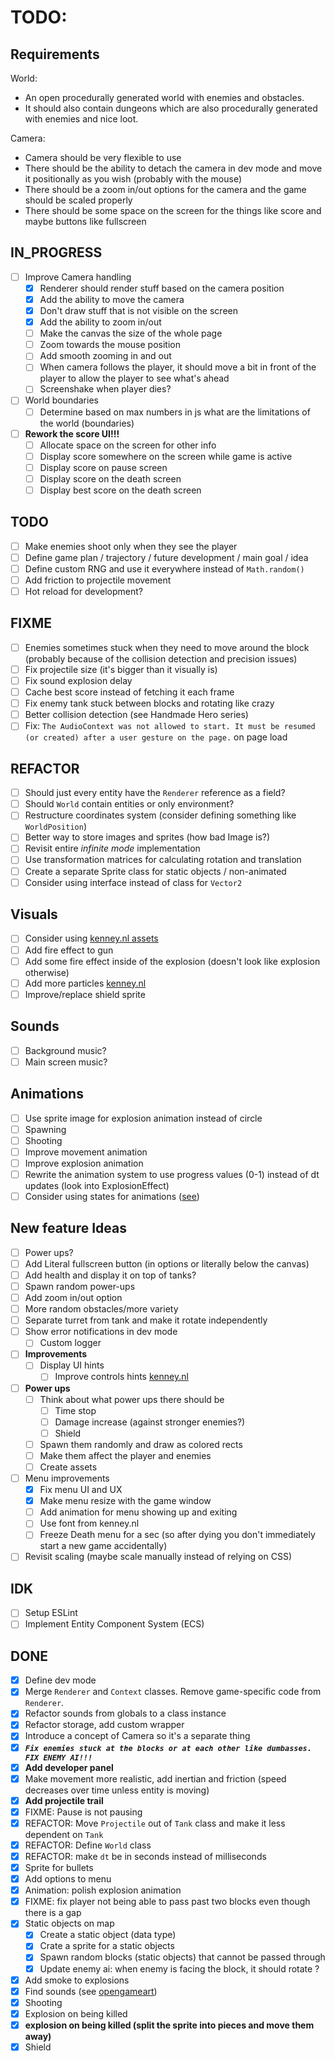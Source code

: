 # TODO:

## Requirements

World:
- An open procedurally generated world with enemies and obstacles.
- It should also contain dungeons which are also procedurally generated with enemies and nice loot.

Camera:
- Camera should be very flexible to use
- There should be the ability to detach the camera in dev mode and move it positionally as you wish (probably with the mouse)
- There should be a zoom in/out options for the camera and the game should be scaled properly
- There should be some space on the screen for the things like score and maybe buttons like fullscreen


## IN_PROGRESS
- [ ] Improve Camera handling
    - [x] Renderer should render stuff based on the camera position
    - [x] Add the ability to move the camera
    - [x] Don't draw stuff that is not visible on the screen
    - [x] Add the ability to zoom in/out
    - [ ] Make the canvas the size of the whole page
    - [ ] Zoom towards the mouse position
    - [ ] Add smooth zooming in and out
    - [ ] When camera follows the player, it should move a bit in front of the player to allow the player to see what's ahead
    - [ ] Screenshake when player dies?
- [ ] World boundaries
    - [ ] Determine based on max numbers in js what are the limitations of the world (boundaries)
- [ ] **Rework the score UI!!!**
    - [ ] Allocate space on the screen for other info
    - [ ] Display score somewhere on the screen while game is active
    - [ ] Display score on pause screen
    - [ ] Display score on the death screen
    - [ ] Display best score on the death screen

## TODO
- [ ] Make enemies shoot only when they see the player
- [ ] Define game plan / trajectory / future development / main goal / idea
- [ ] Define custom RNG and use it everywhere instead of `Math.random()`
- [ ] Add friction to projectile movement
- [ ] Hot reload for development?

## FIXME
- [ ] Enemies sometimes stuck when they need to move around the block (probably because of the collision detection and precision issues)
- [ ] Fix projectile size (it's bigger than it visually is)
- [ ] Fix sound explosion delay
- [ ] Cache best score instead of fetching it each frame
- [ ] Fix enemy tank stuck between blocks and rotating like crazy
- [ ] Better collision detection (see Handmade Hero series)
- [ ] Fix: `The AudioContext was not allowed to start. It must be resumed (or created) after a user gesture on the page.` on page load

## REFACTOR
- [ ] Should just every entity have the `Renderer` reference as a field?
- [ ] Should `World` contain entities or only environment?
- [ ] Restructure coordinates system (consider defining something like `WorldPosition`)
- [ ] Better way to store images and sprites (how bad Image is?)
- [ ] Revisit entire *infinite mode* implementation
- [ ] Use transformation matrices for calculating rotation and translation
- [ ] Create a separate Sprite class for static objects / non-animated
- [ ] Consider using interface instead of class for `Vector2`

## Visuals
- [ ] Consider using [kenney.nl assets](https://kenney.nl/assets/top-down-tanks-redux)
- [ ] Add fire effect to gun
- [ ] Add some fire effect inside of the explosion (doesn't look like explosion otherwise)
- [ ] Add more particles [kenney.nl](https://kenney.nl/assets/particle-pack)
- [ ] Improve/replace shield sprite

## Sounds
- [ ] Background music?
- [ ] Main screen music?

## Animations
- [ ] Use sprite image for explosion animation instead of circle
- [ ] Spawning
- [ ] Shooting
- [ ] Improve movement animation
- [ ] Improve explosion animation
- [ ] Rewrite the animation system to use progress values (0-1) instead of dt updates (look into ExplosionEffect)
- [ ] Consider using states for animations ([see](https://www.youtube.com/watch?v=e3LGFrHqqiI))

## New feature Ideas
- [ ] Power ups?
- [ ] Add Literal fullscreen button (in options or literally below the canvas)
- [ ] Add health and display it on top of tanks?
- [ ] Spawn random power-ups
- [ ] Add zoom in/out option
- [ ] More random obstacles/more variety
- [ ] Separate turret from tank and make it rotate independently
- [ ] Show error notifications in dev mode
    - [ ] Custom logger
- [ ] **Improvements**
    - [ ] Display UI hints
        - [ ] Improve controls hints [kenney.nl](https://kenney.nl/assets/input-prompts)
- [ ] **Power ups**
    - [ ] Think about what power ups there should be
        - [ ] Time stop
        - [ ] Damage increase (against stronger enemies?)
        - [ ] Shield
    - [ ] Spawn them randomly and draw as colored rects
    - [ ] Make them affect the player and enemies
    - [ ] Create assets
- [ ] Menu improvements
    - [x] Fix menu UI and UX
    - [x] Make menu resize with the game window
    - [ ] Add animation for menu showing up and exiting
    - [ ] Use font from kenney.nl
    - [ ] Freeze Death menu for a sec (so after dying you don't immediately start a new game accidentally)
- [ ] Revisit scaling (maybe scale manually instead of relying on CSS)

## IDK
- [ ] Setup ESLint
- [ ] Implement Entity Component System (ECS)

## DONE
- [x] Define dev mode
- [x] Merge `Renderer` and `Context` classes. Remove game-specific code from `Renderer`.
- [x] Refactor sounds from globals to a class instance
- [x] Refactor storage, add custom wrapper
- [x] Introduce a concept of Camera so it's a separate thing
- [x] ***`Fix enemies stuck at the blocks or at each other like dumbasses. FIX ENEMY AI!!!`***
- [x] **Add developer panel**
- [x] Make movement more realistic, add inertian and friction (speed decreases over time unless entity is moving)
- [x] **Add projectile trail**
- [x] FIXME: Pause is not pausing
- [x] REFACTOR: Move `Projectile` out of `Tank` class and make it less dependent on `Tank`
- [x] REFACTOR: Define `World` class
- [x] REFACTOR: make `dt` be in seconds instead of milliseconds
- [x] Sprite for bullets
- [x] Add options to menu
- [x] Animation: polish explosion animation
- [x] FIXME: fix player not being able to pass past two blocks even though there is a gap
- [x] Static objects on map
    - [x] Create a static object (data type)
    - [x] Crate a sprite for a static objects
    - [x] Spawn random blocks (static objects) that cannot be passed through
    - [x] Update enemy ai: when enemy is facing the block, it should rotate ?
- [x] Add smoke to explosions
- [x] Find sounds (see [opengameart](https://opengameart.org/art-search-advanced?keys=&field_art_type_tid%5B%5D=12&sort_by=count&sort_order=DESC))
- [x] Shooting
- [x] Explosion on being killed
- [x] **explosion on being killed (split the sprite into pieces and move them away)**
- [x] Shield
